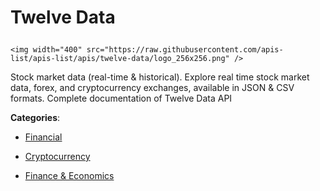# Twelve Data<p align="center">
    <img width="400" src="https://raw.githubusercontent.com/apis-list/apis-list/apis/twelve-data/logo_256x256.png" />
</p>

Stock market data (real-time & historical). Explore real time stock market data, forex, and cryptocurrency exchanges, available in JSON & CSV formats. Complete documentation of Twelve Data API

**Categories**:

- [Financial](https://github/apis-list/apis-list#financial)

- [Cryptocurrency](https://github/apis-list/apis-list#cryptocurrency)

- [Finance & Economics](https://github/apis-list/apis-list#finance-and-economics)





